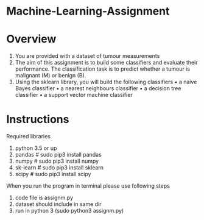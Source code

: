 # Machine-Learning-Assignment
# Overview 
1) You are provided with a dataset of tumour measurements 
2) The aim of this assignment is to build some classifiers and evaluate their performance. The classification task is to predict whether a tumour is malignant (M) or benign (B). 
3) Using the sklearn library, you will build the following classifiers 
  • a naive Bayes classifier 
  • a nearest neighbours classifier 
  • a decision tree classifier 
  • a support vector machine classifier

# Instructions 
Required libraries 
1) python 3.5 or up
2) pandas  # sudo pip3 install pandas
3) numpy   # sudo pip3 install numpy
4) sk-learn  # sudo pip3 install sklearn
5) scipy   # sudo pip3 install scipy

When you run the program in terminal please use following steps
1) code file is assignm.py
2) dataset should include in same dir
3) run in python 3 (sudo python3 assignm.py)
